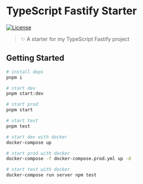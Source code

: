 # TypeScript Fastify Starter

[![License](https://img.shields.io/github/license/EastSun5566/typescript-fastify-starter.svg?style=for-the-badge)](https://github.com/EastSun5566/typescript-fastify-starter/blob/main/LICENSE)

> ✨ A starter for my TypeScript Fastify project

## Getting Started

```sh
# install deps
pnpm i

# start dev
pnpm start:dev

# start prod
pnpm start

# start test
pnpm test
```

```sh
# start dev with docker
docker-compose up

# start prod with docker
docker-compose -f docker-compose.prod.yml up -d

# start test with docker
docker-compose run server npm test
```
